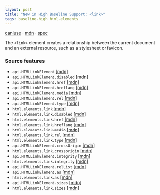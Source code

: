 ```yaml
---
layout: post
title: "New in High Baseline Support: <link>"
tags: baseline-high html-elements
---
```


[caniuse](https://caniuse.com/?search=link) · [mdn](https://developer.mozilla.org/en-US/search?q=<link>) · [spec](https://html.spec.whatwg.org/multipage/semantics.html#the-link-element)

The `<link>` element creates a relationship between the current document and an external resource, such as a stylesheet or favicon.

### Source features

- ``api.HTMLLinkElement`` [[mdn]](https://developer.mozilla.org/en-US/search?q=api.HTMLLinkElement)
- ``api.HTMLLinkElement.disabled`` [[mdn]](https://developer.mozilla.org/en-US/search?q=api.HTMLLinkElement.disabled)
- ``api.HTMLLinkElement.href`` [[mdn]](https://developer.mozilla.org/en-US/search?q=api.HTMLLinkElement.href)
- ``api.HTMLLinkElement.hreflang`` [[mdn]](https://developer.mozilla.org/en-US/search?q=api.HTMLLinkElement.hreflang)
- ``api.HTMLLinkElement.media`` [[mdn]](https://developer.mozilla.org/en-US/search?q=api.HTMLLinkElement.media)
- ``api.HTMLLinkElement.rel`` [[mdn]](https://developer.mozilla.org/en-US/search?q=api.HTMLLinkElement.rel)
- ``api.HTMLLinkElement.type`` [[mdn]](https://developer.mozilla.org/en-US/search?q=api.HTMLLinkElement.type)
- ``html.elements.link`` [[mdn]](https://developer.mozilla.org/en-US/search?q=html.elements.link)
- ``html.elements.link.disabled`` [[mdn]](https://developer.mozilla.org/en-US/search?q=html.elements.link.disabled)
- ``html.elements.link.href`` [[mdn]](https://developer.mozilla.org/en-US/search?q=html.elements.link.href)
- ``html.elements.link.hreflang`` [[mdn]](https://developer.mozilla.org/en-US/search?q=html.elements.link.hreflang)
- ``html.elements.link.media`` [[mdn]](https://developer.mozilla.org/en-US/search?q=html.elements.link.media)
- ``html.elements.link.rel`` [[mdn]](https://developer.mozilla.org/en-US/search?q=html.elements.link.rel)
- ``html.elements.link.type`` [[mdn]](https://developer.mozilla.org/en-US/search?q=html.elements.link.type)
- ``api.HTMLLinkElement.crossOrigin`` [[mdn]](https://developer.mozilla.org/en-US/search?q=api.HTMLLinkElement.crossOrigin)
- ``html.elements.link.crossorigin`` [[mdn]](https://developer.mozilla.org/en-US/search?q=html.elements.link.crossorigin)
- ``api.HTMLLinkElement.integrity`` [[mdn]](https://developer.mozilla.org/en-US/search?q=api.HTMLLinkElement.integrity)
- ``html.elements.link.integrity`` [[mdn]](https://developer.mozilla.org/en-US/search?q=html.elements.link.integrity)
- ``api.HTMLLinkElement.relList`` [[mdn]](https://developer.mozilla.org/en-US/search?q=api.HTMLLinkElement.relList)
- ``api.HTMLLinkElement.as`` [[mdn]](https://developer.mozilla.org/en-US/search?q=api.HTMLLinkElement.as)
- ``html.elements.link.as`` [[mdn]](https://developer.mozilla.org/en-US/search?q=html.elements.link.as)
- ``api.HTMLLinkElement.sizes`` [[mdn]](https://developer.mozilla.org/en-US/search?q=api.HTMLLinkElement.sizes)
- ``html.elements.link.sizes`` [[mdn]](https://developer.mozilla.org/en-US/search?q=html.elements.link.sizes)
